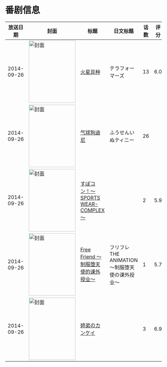 # 番剧信息

|放送日期|封面|标题|日文标题|话数|评分|评分人数|
|---|---|---|---|---|---|---|
|2014-09-26|<img src="//lain.bgm.tv/pic/cover/c/84/b4/96787_PPW53.jpg" alt="封面" style="width:150px;height:200px;object-fit:cover;">|[火星异种](https://bangumi.tv/subject/96787)|テラフォーマーズ|13|6.0|1376人评分|
|2014-09-26|<img src="//lain.bgm.tv/pic/cover/c/5d/3b/99092_G1Zex.jpg" alt="封面" style="width:150px;height:200px;object-fit:cover;">|[气球狗迪尼](https://bangumi.tv/subject/99092)|ふうせんいぬティニー|26|||
|2014-09-26|<img src="/img/no_icon_subject.png" alt="封面" style="width:150px;height:200px;object-fit:cover;">|[すぽコン！～SPORTS WEAR-COMPLEX～](https://bangumi.tv/subject/112943)||2|5.9|261人评分|
|2014-09-26|<img src="/img/no_icon_subject.png" alt="封面" style="width:150px;height:200px;object-fit:cover;">|[Free Friend ～制服堕天使的课外授业～](https://bangumi.tv/subject/112944)|フリフレ THE ANIMATION ～制服堕天使の课外授业～|1|5.7|255人评分|
|2014-09-26|<img src="/img/no_icon_subject.png" alt="封面" style="width:150px;height:200px;object-fit:cover;">|[姉弟のカンケイ](https://bangumi.tv/subject/128257)||3|6.9|551人评分|
